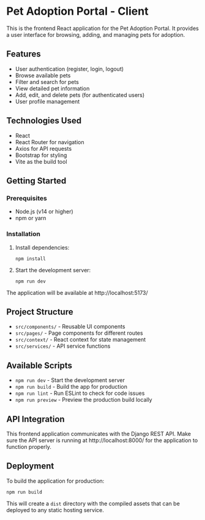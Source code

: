 # Pet Adoption Portal - Client

This is the frontend React application for the Pet Adoption Portal. It provides a user interface for browsing, adding, and managing pets for adoption.

## Features

- User authentication (register, login, logout)
- Browse available pets
- Filter and search for pets
- View detailed pet information
- Add, edit, and delete pets (for authenticated users)
- User profile management

## Technologies Used

- React
- React Router for navigation
- Axios for API requests
- Bootstrap for styling
- Vite as the build tool

## Getting Started

### Prerequisites

- Node.js (v14 or higher)
- npm or yarn

### Installation

1. Install dependencies:
   ```
   npm install
   ```

2. Start the development server:
   ```
   npm run dev
   ```

The application will be available at http://localhost:5173/

## Project Structure

- `src/components/` - Reusable UI components
- `src/pages/` - Page components for different routes
- `src/context/` - React context for state management
- `src/services/` - API service functions

## Available Scripts

- `npm run dev` - Start the development server
- `npm run build` - Build the app for production
- `npm run lint` - Run ESLint to check for code issues
- `npm run preview` - Preview the production build locally

## API Integration

This frontend application communicates with the Django REST API. Make sure the API server is running at http://localhost:8000/ for the application to function properly.

## Deployment

To build the application for production:

```
npm run build
```

This will create a `dist` directory with the compiled assets that can be deployed to any static hosting service.
